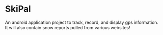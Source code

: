 SkiPal
======

An android application project to track, record, and display gps information.  It will also contain snow reports pulled from various websites!
